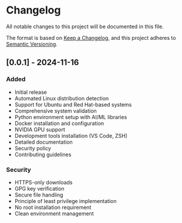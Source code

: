 # Changelog

All notable changes to this project will be documented in this file.

The format is based on [Keep a Changelog](https://keepachangelog.com/en/1.1.0/),
and this project adheres to [Semantic Versioning](https://semver.org/spec/v2.0.0.html).

## [0.0.1] - 2024-11-16

### Added
- Initial release
- Automated Linux distribution detection
- Support for Ubuntu and Red Hat-based systems
- Comprehensive system validation
- Python environment setup with AI/ML libraries
- Docker installation and configuration
- NVIDIA GPU support
- Development tools installation (VS Code, ZSH)
- Detailed documentation
- Security policy
- Contributing guidelines

### Security
- HTTPS-only downloads
- GPG key verification
- Secure file handling
- Principle of least privilege implementation
- No root installation requirement
- Clean environment management
